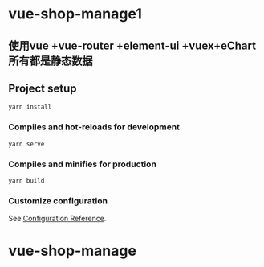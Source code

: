 # vue-shop-manage1

## 使用vue +vue-router +element-ui +vuex+eChart 所有都是静态数据

## Project setup
```
yarn install
```

### Compiles and hot-reloads for development
```
yarn serve
```

### Compiles and minifies for production
```
yarn build
```

### Customize configuration
See [Configuration Reference](https://cli.vuejs.org/config/).
# vue-shop-manage
